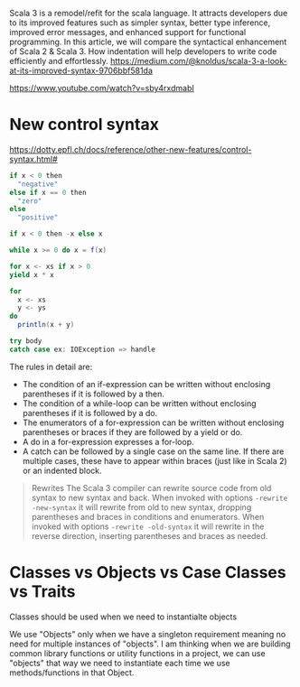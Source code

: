 Scala 3 is a remodel/refit for the scala language. It attracts developers due to its improved features such as simpler syntax, better type inference, improved error messages, and enhanced support for functional programming. In this article, we will compare the syntactical enhancement of Scala 2 & Scala 3. How indentation will help developers to write code efficiently and effortlessly.
https://medium.com/@knoldus/scala-3-a-look-at-its-improved-syntax-9706bbf581da

https://www.youtube.com/watch?v=sby4rxdmabI

# New control syntax
https://dotty.epfl.ch/docs/reference/other-new-features/control-syntax.html#
```scala
if x < 0 then
  "negative"
else if x == 0 then
  "zero"
else
  "positive"

if x < 0 then -x else x

while x >= 0 do x = f(x)

for x <- xs if x > 0
yield x * x

for
  x <- xs
  y <- ys
do
  println(x + y)

try body
catch case ex: IOException => handle
```

The rules in detail are:
- The condition of an if-expression can be written without enclosing parentheses if it is followed by a then.
- The condition of a while-loop can be written without enclosing parentheses if it is followed by a do.
- The enumerators of a for-expression can be written without enclosing parentheses or braces if they are followed by a yield or do.
- A do in a for-expression expresses a for-loop.
- A catch can be followed by a single case on the same line. If there are multiple cases, these have to appear within braces (just like in Scala 2) or an indented block.

> Rewrites
> The Scala 3 compiler can rewrite source code from old syntax to new syntax and back. When invoked with options `-rewrite -new-syntax` it will rewrite from old to new syntax, dropping parentheses and braces in conditions and enumerators. When invoked with options `-rewrite -old-syntax` it will rewrite in the reverse direction, inserting parentheses and braces as needed.


# Classes vs Objects vs Case Classes vs Traits
Classes should be used when we need to instantialte objects

We use "Objects" only when we have a singleton requirement meaning no need for multiple instances of "objects". I am thinking when we are building common library functions or utility functions in a project, we can use "objects" that way we need to instantiate each time we use methods/functions in that Object.
